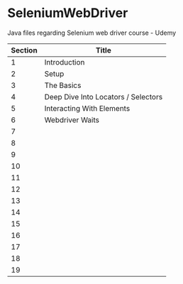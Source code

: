 # SeleniumWebDriver
Java files regarding Selenium web driver course - Udemy

| Section | Title |
| --- | --- |
| 1 | Introduction |
| 2 | Setup |
| 3 | The Basics|
| 4 | Deep Dive Into Locators / Selectors |
| 5 | Interacting With Elements |
| 6 | Webdriver Waits |
| 7 |  |
| 8 |  |
| 9 |  |
| 10 |  |
| 11 |  |
| 12 |  |
| 13 |  |
| 14 |  |
| 15 |  |
| 16 |  |
| 17 |  |
| 18 |  |
| 19 |  |
